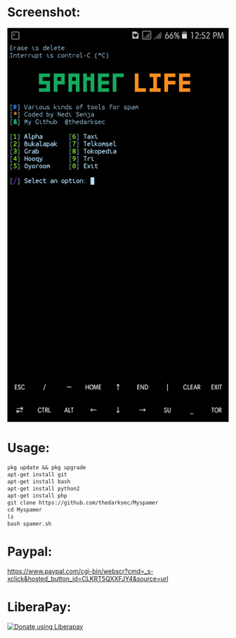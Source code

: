 # Screenshot:
![](./images/Screenshot.png)
# Usage:
```
pkg update && pkg upgrade
apt-get install git
apt-get install bash
apt-get install python2
apt-get install php
git clone https://github.com/thedarksec/Myspamer
cd Myspamer
ls
bash spamer.sh
```
# Paypal:
https://www.paypal.com/cgi-bin/webscr?cmd=_s-xclick&hosted_button_id=CLKRT5QXXFJY4&source=url
# LiberaPay:
<noscript><a href="https://liberapay.com/thedarksec/donate"><img alt="Donate using Liberapay" src="https://liberapay.com/assets/widgets/donate.svg"></a></noscript>
